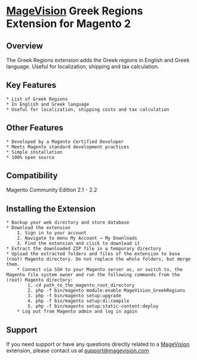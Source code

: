 # [MageVision](https://www.magevision.com/) Greek Regions Extension for Magento 2

## Overview
The Greek Regions extension adds the Greek regions in English and Greek language. Useful for localization, shipping and tax calculation.

## Key Features
	* List of Greek Regions
    * In English and Greek language
    * Useful for localization, shipping costs and tax calculation
	
## Other Features
	* Developed by a Magento Certified Developer
	* Meets Magento standard development practices
	* Simple installation
	* 100% open source

## Compatibility
Magento Community Edition 2.1 - 2.2

## Installing the Extension
	* Backup your web directory and store database
	* Download the extension
		1. Sign in to your account
		2. Navigate to menu My Account → My Downloads
		3. Find the extension and click to download it
	* Extract the downloaded ZIP file in a temporary directory
	* Upload the extracted folders and files of the extension to base (root) Magento directory. Do not replace the whole folders, but merge them.
        * Connect via SSH to your Magento server as, or switch to, the Magento file system owner and run the following commands from the (root) Magento directory:
            1. cd path_to_the_magento_root_directory 
            2. php -f bin/magento module:enable MageVision_GreekRegions
            3. php -f bin/magento setup:upgrade
            4. php -f bin/magento setup:di:compile
            5. php -f bin/magento setup:static-content:deploy
        * Log out from Magento admin and log in again
		
## Support
If you need support or have any questions directly related to a [MageVision](https://www.magevision.com/) extension, please contact us at [support@magevision.com](mailto:support@magevision.com)
